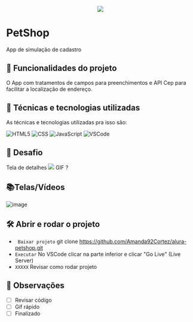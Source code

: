 <p align="center"> <img src="http://img.shields.io/static/v1?label=STATUS_GERAL&message=FINALIZADA&color=RED&style=for-the-badge" #vitrinedev/> </p>

# PetShop
App de simulação de cadastro

## 🔨 Funcionalidades do projeto
O App com tratamentos de campos para preenchimentos e API Cep para facilitar a localização de endereço.

## :bookmark_tabs: Técnicas e tecnologias utilizadas
As técnicas e tecnologias utilizadas pra isso são:

![HTML5](https://img.shields.io/badge/HTML-e06b12?style=for-the-badge&logo=html5&logoColor=white)
![CSS](https://img.shields.io/badge/CSS-1283e0?&style=for-the-badge&logo=css3&logoColor=white)
![JavaScript](https://img.shields.io/badge/JavaScript-F7DF1E?style=for-the-badge&logo=javascript&logoColor=414141)
![VSCode](https://img.shields.io/badge/-VSCode-007ACC?style=for-the-badge&logo=visual-studio-code&logoColor=white)

## 🎯 Desafio
Tela de detalhes
![](img/amostra.gif) GIF ?

## 📚Telas/Vídeos
![image](https://github.com/Amanda92Cortez/alura-petshop/assets/19363871/67bd46d9-9dc9-4c1b-93da-d102ca653665)

## 🛠️ Abrir e rodar o projeto
- ` Baixar projeto` git clone https://github.com/Amanda92Cortez/alura-petshop.git
- ` Executar ` No VSCode clicar na parte inferior e clicar "Go Live" (Live Server)
- ` XXXXX ` Revisar como rodar projeto

## 🔎 Observações
- [ ] Revisar código
- [ ] Gif rápido
- [ ] Finalizado
